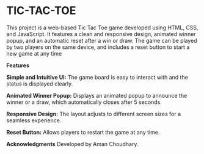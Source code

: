 # **TIC-TAC-TOE**
This project is a web-based Tic Tac Toe game developed using HTML, CSS, and JavaScript. It features a clean and responsive design, animated winner popup, and an automatic reset after a win or draw. The game can be played by two players on the same device, and includes a reset button to start a new game at any time

**Features**

**Simple and Intuitive UI:** The game board is easy to interact with and the status is displayed clearly.

**Animated Winner Popup:** Displays an animated popup to announce the winner or a draw, which automatically closes after 5 seconds.

**Responsive Design:** The layout adjusts to different screen sizes for a seamless experience.

**Reset Button:** Allows players to restart the game at any time.

**Acknowledgments**
Developed by Aman Choudhary.
